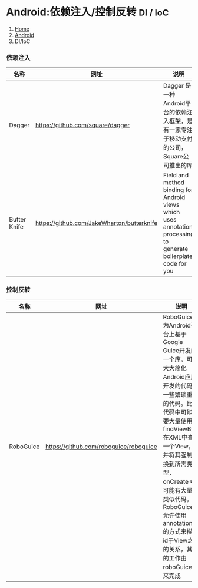# <span class="fa fa-android" aria-hidden="true"></span> Android:依赖注入/控制反转 <small>DI / IoC</small>

<ol class="breadcrumb"><li><a href="/">Home</a></li><li><a href="/client/android/overview.md">Android</a></li><li class="active">DI/IoC</li></ol>

### 依赖注入
|名称|网址|说明|
|------|------|------|
|Dagger|https://github.com/square/dagger|Dagger 是一种Android平台的依赖注入框架，是有一家专注于移动支付的公司，Square公司推出的库|
|Butter Knife|https://github.com/JakeWharton/butterknife|Field and method binding for Android views which uses annotation processing to generate boilerplate code for you|

### 控制反转
|名称|网址|说明|
|------|------|------|
|RoboGuice|https://github.com/roboguice/roboguice|RoboGuice 为Android平台上基于Google Guice开发的一个库，可以大大简化Android应用开发的代码和一些繁琐重复的代码。比如代码中可能需要大量使用findViewById在XML中查找一个View，并将其强制转换到所需类型，onCreate 中可能有大量的类似代码。RoboGuice 允许使用annotation 的方式来描述id于View之间的关系，其余的工作由roboGuice库来完成|

